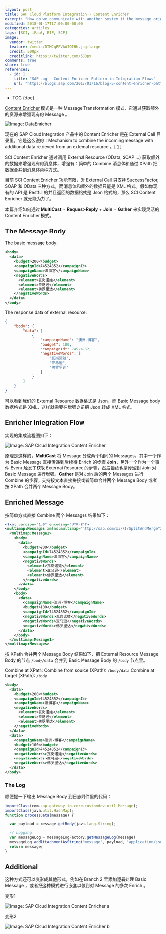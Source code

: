 ```yaml
---
layout: post
title: SAP Cloud Platform Integration - Content Enricher
excerpt: "How do we communicate with another system if the message originator does not have all the required data items available? Use a specialized transformer, a Content Enricher, to access an external data source in order to augment a message with missing information."
modified: 2018-01-17T17:00:00-00:00
categories: articles
tags: [SCI, iPaaS, EIP, SCP]
image:
  vendor: twitter
  feature: /media/DTMCqPFVAAIOIHh.jpg:large
  credit: 500px
  creditlink: https://twitter.com/500px
comments: true
share: true
references:
  - id: 1
    title: "SAP Log - Content Enricher Pattern in Integration Flows"
    url: "https://blogs.sap.com/2015/01/16/blog-5-content-enricher-pattern-in-integration-flows/"
---
```


* TOC
{:toc}

[Content Enricher][DataEnricher] 模式是一种 Message Transformation 模式，它通过获取额外的资源来增强现有的 Message 。

![Image: DataEnricher](http://www.enterpriseintegrationpatterns.com/img/DataEnricher.gif)

现在的 SAP Cloud Integration 产品中的 Content Enricher 是在 External Call 目录里，它是这么说的：Mechanism to combine the incoming message with additional data retrieved from an external resource 。[ [1](#reference-1) ]

SCI Content Enricher 通过调用 External Resource (OData, SOAP ...) 获取额外的数据来增强现有的消息体，增强有：简单的 Combine 消息体和通过 XPath 把数据合并到消息体两种方式。

目前 SCI Content Enricher 功能有限，对 External Call 只支持 SuccessFactor, SOAP 和 OData 三种方式，而消息体和额外的数据只能是 XML 格式。假如你现有的 API 是 Restful 的并且返回的数据格式是 Json 格式的，那么 SCI Content Enricher 就无能为力了。

本篇介绍如何通过 __MultiCast__ + __Request-Reply__ + __Join__ + __Gather__ 来实现灵活的 Content Enricher 模式。

## The Message Body

The basic message body:

```xml
<body>
  <data>
    <budget>200</budget>
    <campaignId>74524852</campaignId>
    <campaignName>澳博客</campaignName>
    <negativeWords>
      <element>瓦岗诺娃</element>
      <element>亚马逊</element>
      <element>佛罗里达</element>
    </negativeWords>
  </data>
</body>
```

The response data of external resource:

```json
{
    "body": {
        "data": [
            {
                "campaignName": "澳洲-博客",
                "budget": 100,
                "campaignId": 74524852,
                "negativeWords": [
                    "瓦岗诺娃",
                    "亚马逊",
                    "佛罗里达"
                ]
            }
        ]
    }
}
```

可以看到我们的 External Resource 数据格式是 Json，而 Basic Message body 数据格式是 XML，这样就需要在增强之前把 Json 转成 XML 格式。

## Enricher Integration Flow

实现的集成流程图如下：

![Image: SAP Cloud Integration Content Enricher](/images/cloud/hcp/hci/sci-enricher.png)

原理是这样的，__MultiCast__ 将 Message 分成两个相同的 Messages，其中一个作为 Basic Message 直接传递到后续待 Enrich 的步骤 __Join__，另外一个作为一个事件 Event 触发了获取 External Resource 的步骤，然后最终也是传递到 Join 对 Basic Message 进行增强。__Gather__ 是对 Join 后的两个 Messages 进行 Combine 的步骤，支持按文本直接拼接或者简单合并两个 Message Body 或者按 XPath 合并两个 Message Body。

## Enriched Message

按简单方式直接 Combine 两个 Messages 结果如下：

```xml
<?xml version="1.0" encoding="UTF-8"?>
<multimap:Messages xmlns:multimap="http://sap.com/xi/XI/SplitAndMerge">
  <multimap:Message1>
    <body>
      <data>
        <budget>200</budget>
        <campaignId>74524852</campaignId>
        <campaignName>澳博客</campaignName>
        <negativeWords>
          <element>瓦岗诺娃</element>
          <element>亚马逊</element>
          <element>佛罗里达</element>
        </negativeWords>
      </data>
    </body>
    <body>
      <data>
        <campaignName>澳洲-博客</campaignName>
        <budget>100</budget>
        <campaignId>74524852</campaignId>
        <negativeWords>瓦岗诺娃</negativeWords>
        <negativeWords>亚马逊</negativeWords>
        <negativeWords>佛罗里达</negativeWords>
      </data>
    </body>
  </multimap:Message1>
</multimap:Messages>
```

按 XPath 合并两个 Message Body 结果如下，把 External Resource Message Body 的节点 `/body/data` 合并到 Basic Message Body 的 `/body` 节点里。

Combine at XPath:
Combine from source (XPath):	`/body/data`
Combine at target (XPath): `/body`

```xml
<body>
  <data>
    <budget>200</budget>
    <campaignId>74524852</campaignId>
    <campaignName>澳博客</campaignName>
    <negativeWords>
      <element>瓦岗诺娃</element>
      <element>亚马逊</element>
      <element>佛罗里达</element>
    </negativeWords>
  </data>
  <data>
    <campaignName>澳洲-博客</campaignName>
    <budget>100</budget>
    <campaignId>74524852</campaignId>
    <negativeWords>瓦岗诺娃</negativeWords>
    <negativeWords>亚马逊</negativeWords>
    <negativeWords>佛罗里达</negativeWords>
  </data>
</body>
```

### The Log
顺便提一下输出 Message Body 到日志附件里的代码：

```javascript
importClass(com.sap.gateway.ip.core.customdev.util.Message);
importClass(java.util.HashMap);
function processData(message) {

  var payload = message.getBody(java.lang.String);

  // Logging
  var messageLog = messageLogFactory.getMessageLog(message)
  messageLog.addAttachmentAsString('message', payload, 'application/json');
  return message;
}
```

## Additional

这种方式还可以变形成其他形式，例如在 Branch 2 里添加逻辑处理 Basic Message ，或者把这种模式进行嵌套以做到对 Message 的多次 Enrich 。

变形1

![Image: SAP Cloud Integration Content Enricher a](/images/cloud/hcp/hci/sci-enricher-a.png)

变形2

![Image: SAP Cloud Integration Content Enricher b](/images/cloud/hcp/hci/sci-enricher-b.png)



[DataEnricher]:http://www.enterpriseintegrationpatterns.com/patterns/messaging/DataEnricher.html
